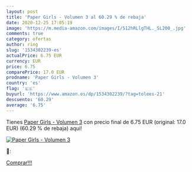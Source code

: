 ```yaml
---
layout: post
title: 'Paper Girls - Volumen 3 al 60.29 % de rebaja'
date: 2020-12-25 17:05:19
image: 'https://m.media-amazon.com/images/I/512hRLlgTHL._SL200_.jpg'
comments: true
category: ofertas
author: ring
slug: '1534302239-es'
actualPrice: 6.75 EUR
currency: EUR
price: 6.75
comparePrice: 17.0 EUR
prodname: 'Paper Girls - Volumen 3'
country: 'es'
flag: '🇪🇸'
buyurl: 'https://www.amazon.es/dp/1534302239/?tag=tolees-21'
descuento: '60.29'
average: '6.75'
---
```


Tienes [Paper Girls - Volumen 3](https://www.amazon.es/dp/1534302239/?tag=tolees-21) con precio final de  6.75 EUR (original: 17.0 EUR) (60.29 %  de rebaja) aqui!

[![Paper Girls - Volumen 3](https://m.media-amazon.com/images/I/512hRLlgTHL._SL200_.jpg)](https://www.amazon.es/dp/1534302239/?tag=tolees-21)

🔎:


[Comprar!!!](https://www.amazon.es/dp/1534302239/?tag=tolees-21)

